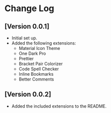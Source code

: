# Change Log

## [Version 0.0.1]

- Initial set up.
- Added the following extensions:
  - Material Icon Theme
  - One Dark Pro
  - Prettier
  - Bracket Pair Colorizer
  - Code Spell Checker
  - Inline Bookmarks
  - Better Comments

## [Version 0.0.2]

- Added the included extensions to the README.
